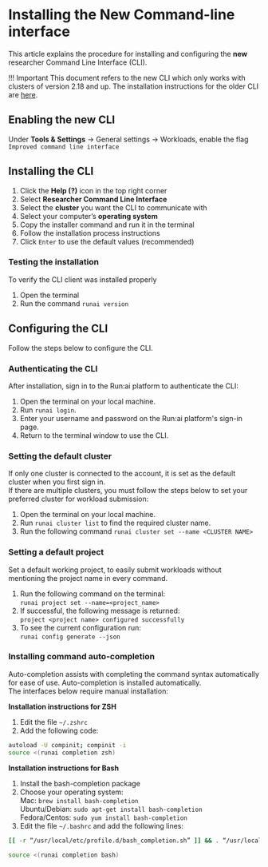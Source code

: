 # Installing the New Command-line interface

This article explains the procedure for installing and configuring the __new__ researcher Command Line Interface (CLI). 

!!! Important
      This document refers to the new CLI which only works with clusters of version 2.18 and up. 
      The installation instructions for the older CLI are [here](cli-install.md).


## Enabling the new CLI

Under **Tools & Settings** → General settings → Workloads, enable the flag `Improved command line interface`

## Installing the CLI

1. Click the **Help (?)** icon in the top right corner  
2. Select **Researcher Command Line Interface**  
3. Select the **cluster** you want the CLI to communicate with  
4. Select your computer’s **operating system**  
5. Copy the installer command and run it in the terminal  
6. Follow the installation process instructions  
7. Click `Enter` to use the default values (recommended)

### Testing the installation

To verify the CLI client was installed properly

1. Open the terminal  
2. Run the command `runai version`

## Configuring the CLI

Follow the steps below to configure the CLI.

### Authenticating the CLI

After installation, sign in to the Run:ai platform to authenticate the CLI:

1. Open the terminal on your local machine. 
2. Run `runai login`.
3. Enter your username and password on the Run:ai platform's sign-in page. 
4. Return to the terminal window to use the CLI.

### Setting the default cluster

If only one cluster is connected to the account, it is set as the default cluster when you first sign in.  
 If there are multiple clusters, you must follow the steps below to set your preferred cluster for workload submission:

1. Open the terminal on your local machine.  
2. Run `runai cluster list` to find the required cluster name.  
3. Run the following command `runai cluster set --name <CLUSTER NAME>`

### Setting a default project

Set a default working project, to easily submit workloads without mentioning the project name in every command.

1. Run the following command on the terminal:  
   `runai project set --name=<project_name>`  
2. If successful, the following message is returned:  
   `project <project name> configured successfully`  
3. To see the current configuration run:  
   `runai config generate --json`

### Installing command auto-completion

Auto-completion assists with completing the command syntax automatically for ease of use. Auto-completion is installed automatically.  
 The interfaces below require manual installation:

__Installation instructions for ZSH__

1. Edit the file `~/.zshrc`  
2. Add the following code:

``` bash
autoload -U compinit; compinit -i
source <(runai completion zsh)
```

__Installation instructions for Bash__

1. Install the bash-completion package  
2. Choose your operating system:  
   Mac: `brew install bash-completion`  
    Ubuntu/Debian: `sudo apt-get install bash-completion`  
    Fedora/Centos: `sudo yum install bash-completion`  
3. Edit the file `~/.bashrc` and add the following lines:

``` bash
[[ -r “/usr/local/etc/profile.d/bash_completion.sh” ]] && . “/usr/local/etc/profile.d/bash_completion.sh”
 
source <(runai completion bash)
```

